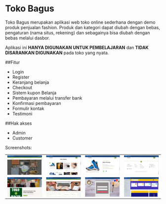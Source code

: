 # Toko Bagus
Toko Bagus merupakan aplikasi web toko online sederhana dengan demo produk penjualan fashion. Produk dan kategori dapat diubah dengan bebas, pengaturan (nama situs, rekening) dan sebagainya bisa diubah dengan bebas melalui dasbor.

Aplikasi ini **HANYA DIGUNAKAN UNTUK PEMBELAJARAN** dan **TIDAK DISARANKAN DIGUNAKAN** pada toko yang nyata.

##Fitur
- Login
- Register
- Keranjang belanja
- Checkout
- Sistem kupon Belanja
- Pembayaran melalui transfer bank
- Konfirmasi pembayaran
- Formulir kontak
- Testimoni

##Hak akses
- Admin
- Customer

Screenshots:<br>
<table style={border:"none"}><tr>
<td><img src="https://github.com/SaifulDA/toko_bagus/blob/a6ce5b49369afa3898711b9453152119d5778d60/assets/ss1.png" alt="Screenshot 1"/></td>
<td><img src="https://github.com/SaifulDA/toko_bagus/blob/a6ce5b49369afa3898711b9453152119d5778d60/assets/ss2.png" alt="Screenshot 2"/></td>
<td><img src="https://github.com/SaifulDA/toko_bagus/blob/a6ce5b49369afa3898711b9453152119d5778d60/assets/ss3.png" alt="Screenshot 3"/></td>
<td><img src="https://github.com/SaifulDA/toko_bagus/blob/a6ce5b49369afa3898711b9453152119d5778d60/assets/ss4.png" alt="Screenshot 4"/></td>
</tr>
<tr>
<td><img src="https://github.com/SaifulDA/toko_bagus/blob/a6ce5b49369afa3898711b9453152119d5778d60/assets/ss5.png" alt="Screenshot 5"/></td>
<td><img src="https://github.com/SaifulDA/toko_bagus/blob/a6ce5b49369afa3898711b9453152119d5778d60/assets/ss6.png" alt="Screenshot 6"/></td>
<td><img src="https://github.com/SaifulDA/toko_bagus/blob/a6ce5b49369afa3898711b9453152119d5778d60/assets/ss7.png" alt="Screenshot 7"/></td>
<td><img src="https://github.com/SaifulDA/toko_bagus/blob/a6ce5b49369afa3898711b9453152119d5778d60/assets/ss8.png" alt="Screenshot 8"/></td>



</tr>

</table>
